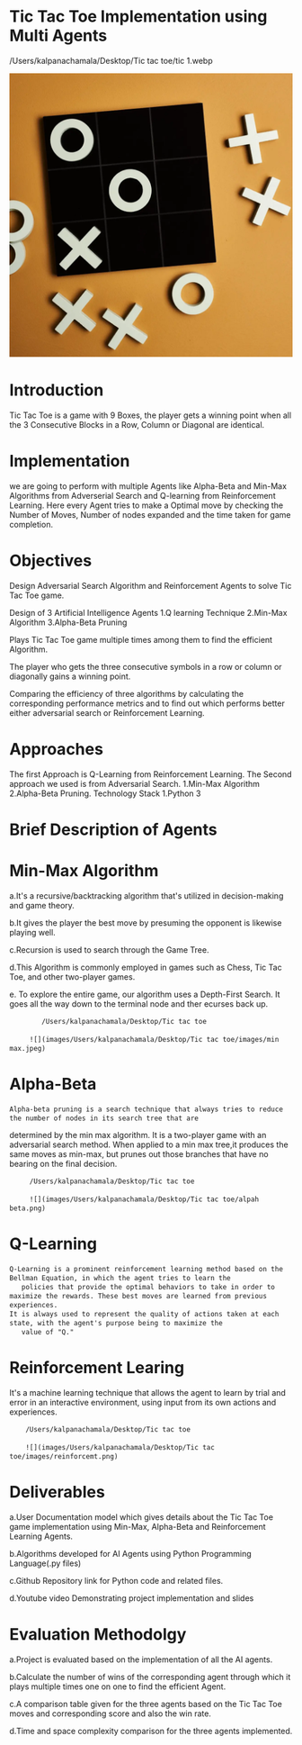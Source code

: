 # Tic Tac Toe Implementation using Multi Agents

   /Users/kalpanachamala/Desktop/Tic tac toe/tic 1.webp

   ![](https://github.com/KalpanaChamala/Tic-Tac-Toe/blob/main/tic%201.webp)


# Introduction

 Tic Tac Toe is a game with 9 Boxes, the player gets a winning point when all the 3 Consecutive Blocks in a Row, Column or Diagonal are identical.

# Implementation
   
 we are going to perform with multiple Agents like Alpha-Beta and Min-Max Algorithms from Adverserial Search and Q-learning from Reinforcement Learning. Here every Agent tries to make a Optimal move by checking the Number of Moves, Number of nodes expanded and the time taken for game completion.


# Objectives

Design Adversarial Search Algorithm and Reinforcement Agents to solve Tic Tac Toe game.

Design of 3 Artificial Intelligence Agents
 1.Q learning Technique
 2.Min-Max Algorithm
 3.Alpha-Beta Pruning

Plays Tic Tac Toe game multiple times among them to find the efficient Algorithm.

The player who gets the three consecutive symbols in a row or column or diagonally gains a winning point.

Comparing the efficiency of three algorithms by calculating the corresponding performance metrics and to find out which performs better either adversarial search or Reinforcement Learning.

# Approaches
The first Approach is Q-Learning from Reinforcement Learning. 
The Second approach we used is from Adversarial Search.
           1.Min-Max Algorithm
           2.Alpha-Beta Pruning.
Technology Stack
1.Python 3


# Brief Description of Agents
# Min-Max Algorithm

  a.It's a recursive/backtracking algorithm that's utilized in decision-making and game theory.

  b.It gives the player the best move by presuming the opponent is likewise playing well.

  c.Recursion is used to search through the Game Tree.

  d.This Algorithm is commonly employed in games such as Chess, Tic Tac Toe, and other two-player games.

  e. To explore the entire game, our algorithm uses a Depth-First Search. It goes all the way down to the terminal node and     ther ecurses back up.

            /Users/kalpanachamala/Desktop/Tic tac toe

         ![](images/Users/kalpanachamala/Desktop/Tic tac toe/images/min max.jpeg)



# Alpha-Beta 

    Alpha-beta pruning is a search technique that always tries to reduce the number of nodes in its search tree that are 
determined by the min max algorithm. It is a two-player game with an adversarial search method. When applied to a min max tree,it produces the same moves as min-max, but prunes out those branches that have no bearing on the final decision.

         /Users/kalpanachamala/Desktop/Tic tac toe

         ![](images/Users/kalpanachamala/Desktop/Tic tac toe/alpah beta.png)


# Q-Learning    
    Q-Learning is a prominent reinforcement learning method based on the Bellman Equation, in which the agent tries to learn the 
       policies that provide the optimal behaviors to take in order to maximize the rewards. These best moves are learned from previous experiences.
    It is always used to represent the quality of actions taken at each state, with the agent's purpose being to maximize the
       value of "Q."    

 # Reinforcement Learing
   It's a machine learning technique that allows the agent to learn by trial and error in an interactive environment, using 
input from its own actions and experiences.  

        /Users/kalpanachamala/Desktop/Tic tac toe

        ![](images/Users/kalpanachamala/Desktop/Tic tac toe/images/reinforcemt.png)


 # Deliverables

  a.User Documentation model which gives details about the Tic Tac Toe game implementation using Min-Max, Alpha-Beta and         Reinforcement Learning Agents.

  b.Algorithms developed for AI Agents using Python Programming Language(.py files)

  c.Github Repository link for Python code and related files.

  d.Youtube video Demonstrating project implementation and slides
        
 # Evaluation Methodolgy

  a.Project is evaluated based on the implementation of all the AI agents.

  b.Calculate the number of wins of the corresponding agent through which it plays multiple times one on one to find the efficient Agent.

  c.A comparison table given for the three agents based on the Tic Tac Toe moves and corresponding score and also the win rate. 

  d.Time and space complexity comparison for the three agents implemented.


          




   
